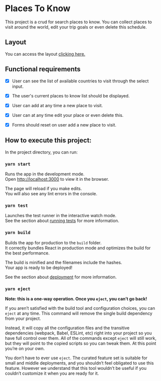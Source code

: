 # Places To Know

This project is a crud for search places to know. You can collect places to visit around the world,
edit your trip goals or even delete this schedule.

## Layout

You can access the layout  [clicking here.](https://www.figma.com/file/IC0xt3K3X21rLEfLRQ3mpl/Lugares-que-quero-conhecer?node-id=16%3A456)

## Functional requirements 

- [x] User can see the list of available countries to visit through the select input.
- [x] The user's current places to know list should be displayed.
- [x] User can add at any time a new place to visit.
- [x] User can at any time edit your place or even delete this.
- [x] Forms should reset on user add a new place to visit.


## How to execute this project:

In the project directory, you can run:

### `yarn start`

Runs the app in the development mode.\
Open [http://localhost:3000](http://localhost:3000) to view it in the browser.

The page will reload if you make edits.\
You will also see any lint errors in the console.

### `yarn test`

Launches the test runner in the interactive watch mode.\
See the section about [running tests](https://facebook.github.io/create-react-app/docs/running-tests) for more information.

### `yarn build`

Builds the app for production to the `build` folder.\
It correctly bundles React in production mode and optimizes the build for the best performance.

The build is minified and the filenames include the hashes.\
Your app is ready to be deployed!

See the section about [deployment](https://facebook.github.io/create-react-app/docs/deployment) for more information.

### `yarn eject`

**Note: this is a one-way operation. Once you `eject`, you can’t go back!**

If you aren’t satisfied with the build tool and configuration choices, you can `eject` at any time. This command will remove the single build dependency from your project.

Instead, it will copy all the configuration files and the transitive dependencies (webpack, Babel, ESLint, etc) right into your project so you have full control over them. All of the commands except `eject` will still work, but they will point to the copied scripts so you can tweak them. At this point you’re on your own.

You don’t have to ever use `eject`. The curated feature set is suitable for small and middle deployments, and you shouldn’t feel obligated to use this feature. However we understand that this tool wouldn’t be useful if you couldn’t customize it when you are ready for it.
